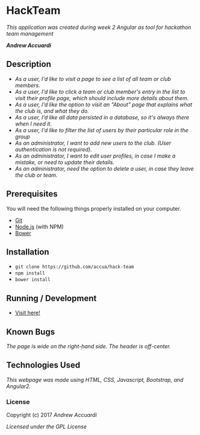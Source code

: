 # HackTeam

_This application was created during week 2 Angular as tool for hackathon team management_

_**Andrew Accuardi**_

## Description

* _As a user, I'd like to visit a page to see a list of all team or club members._
* _As a user, I'd like to click a team or club member's entry in the list to visit their profile page, which should include more details about them._
* _As a user, I'd like the option to visit an "About" page that explains what the club is, and what they do._
* _As a user, I'd like all data persisted in a database, so it's always there when I need it._
* _As a user, I'd like to filter the list of users by their particular role in the group_
* _As an administrator, I want to add new users to the club. (User authentication is not required)._
* _As an administrator, I want to edit user profiles, in case I make a mistake, or need to update their details._
* _As an administrator, need the option to delete a user, in case they leave the club or team._

## Prerequisites

You will need the following things properly installed on your computer.

* [Git](http://git-scm.com/)
* [Node.js](http://nodejs.org/) (with NPM)
* [Bower](http://bower.io/)

## Installation

* `git clone https://github.com/accua/hack-team`
* `npm install`
* `bower install`

## Running / Development

* [Visit here!](https://hack-team-85ecc.firebaseapp.com/)

## Known Bugs

_The page is wide on the right-hand side._
_The header is off-center._


## Technologies Used

_This webpage was made using HTML, CSS, Javascript, Bootstrap, and Angular2._

### License

Copyright (c) 2017 _Andrew Accuardi_

*Licensed under the GPL License*
